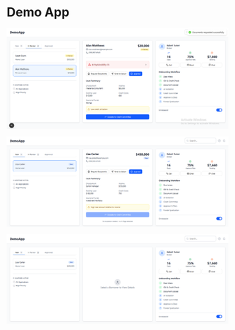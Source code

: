 # Demo App

![Screenshot](./screenshots/img1.png)

![Screenshot](./screenshots/img2.png)

![Screenshot](./screenshots/img3.png)


